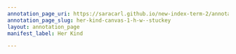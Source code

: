 ```yaml
---
annotation_page_uri: https://saracarl.github.io/new-index-term-2/annotations/her-kind-canvas-1-h-w--stuckey.json
annotation_page_slug: her-kind-canvas-1-h-w--stuckey
layout: annotation_page
manifest_label: Her Kind

---
```

